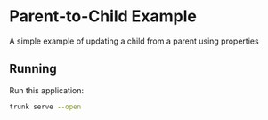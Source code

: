 # Parent-to-Child Example

A simple example of updating a child from a parent using properties

## Running

Run this application:

```bash
trunk serve --open
```
